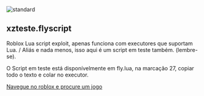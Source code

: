 ![standard](https://github.com/KayanKristin1/xzkayan.flyscript/assets/111652586/a6cc509f-1f75-4094-85e9-8b08354a3b26)

<h2> xzteste.flyscript </h2>
  
Roblox Lua script exploit, apenas funciona com executores que suportam Lua.
/ Aliás e nada menos, isso aqui é um script em teste também. (lembre-se).

<p>O Script em teste está disponívelmente em fly.lua, na marcação 27, copiar todo o texto e colar no executor. </p>

[Navegue no roblox e procure um jogo](https://roblox.com)


